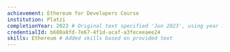 ```yaml
---
achievement: Ethereum for Developers Course
institution: Platzi
completionYear: 2023 # Original text specified 'Jun 2023', using year for consistency
credentialId: b688a8fd-7e67-4f1d-acaf-a3feceeaee24
skills: Ethereum # Added skills based on provided text
---
```

